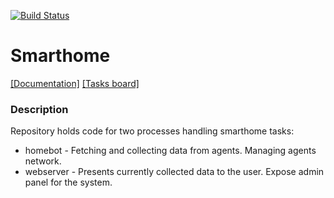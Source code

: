 [![Build Status](https://travis-ci.org/smart-evolution/smarthome.svg?branch=master)](https://travis-ci.org/smart-evolution/smarthome)

# Smarthome
[[Documentation]]()
[[Tasks board]](https://trello.com/b/QtZlwkhQ/project-smart-home)

### Description
Repository holds code for two processes handling smarthome tasks:
- homebot - Fetching and collecting data from agents. Managing agents network. 
- webserver - Presents currently collected data to the user. Expose admin panel for the system. 
